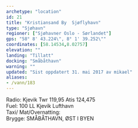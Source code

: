 ```yaml
---
archetype: "location"
id: 21
title: "Kristiansand By  Sjøflyhavn"
type: "Sjøhavn"
regioner: ["Sjøhavner Oslo - Sørlandet"]
gps: "58° 8' 43.224\", 8° 1' 39.252\""
coordinates: [58.14534,8.02757]
elevation: ""
landing: "Tillatt"
docking: "Småbåthavn"
warning: ""
updated: "Sist oppdatert 31. mai 2017 av mikael"
aliases:
- /vann/183
---
```


Radio:  Kjevik Twr 119,95 Atis 124,475\
Fuel:  100 LL Kjevik Lufthavn\
Taxi/ Mat/Overnatting:\
Brygge: SMÅBÅTHAVN, ØST I BYEN
